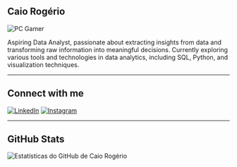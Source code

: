 ## Caio Rogério

![PC Gamer](https://www.comececomopedireito.com.br/blog/wp-content/uploads/2024/02/analise-de-dados-com-power-bi.jpg)

Aspiring Data Analyst, passionate about extracting insights from data and transforming raw information into meaningful decisions. Currently exploring various tools and technologies in data analytics, including SQL, Python, and visualization techniques.

---

## Connect with me

[![LinkedIn](https://img.shields.io/badge/LinkedIn-%230077B5.svg?style=for-the-badge&logo=linkedin&logoColor=white)](https://www.linkedin.com/in/caio-rog%C3%A9rio-19880b201/) 
[![Instagram](https://img.shields.io/badge/Instagram-%23E4405F.svg?style=for-the-badge&logo=instagram&logoColor=white)](https://www.instagram.com/caiormerces/)

---

## GitHub Stats

![Estatísticas do GitHub de Caio Rogério](https://github-readme-stats.vercel.app/api?username=Caiomerces&show_icons=true&theme=radical)
